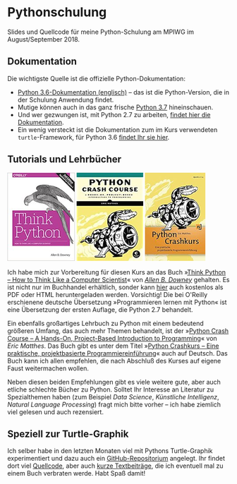 # Pythonschulung

Slides und Quellcode für meine Python-Schulung am MPIWG im August/September 2018.

## Dokumentation

Die wichtigste Quelle ist die offizielle Python-Dokumentation:

- [Python 3.6-Dokumentation (englisch)](https://docs.python.org/3.6/) – das ist die Python-Version, die in der Schulung Anwendung findet.
- Mutige können auch in das ganz frische [Python 3.7](https://docs.python.org/3.7/) hineinschauen.
- Und wer gezwungen ist, mit Python 2.7 zu arbeiten, [findet hier die Dokumentation](https://docs.python.org/2.7/).
- Ein wenig versteckt ist die Dokumentation zum im Kurs verwendeten `turtle`-Framework, für Python 3.6 [findet Ihr sie hier](https://docs.python.org/3.6/library/turtle.html).

## Tutorials und Lehrbücher

![Think Python](images/thinkpython.jpg) ![Python Crash Course](images/pcce.jpg) ![Python Chrash-Kurs](images/pccd.jpg)

Ich habe mich zur Vorbereitung für diesen Kurs an das Buch »[Think Python – How to Think Like a Computer Scientist](https://amzn.to/2wyRK1d)« von *[Allen B. Downey](https://en.wikipedia.org/wiki/Allen_B._Downey)* gehalten. Es ist nicht nur im Buchhandel erhältlich, sonder kann [hier](http://greenteapress.com/wp/think-python-2e/) auch kostenlos als PDF oder HTML heruntergeladen werden. Vorsichtig! Die bei O'Reilly erschienene deutsche Übersetzung »Programmieren lernen mit Python« ist eine Übersetzung der ersten Auflage, die Python 2.7 behandelt.

Ein ebenfalls großartiges Lehrbuch zu Python mit einem bedeutend größeren Umfang, das auch mehr Themen behandelt, ist der »[Python Crash Course – A Hands-On, Project-Based Introduction to Programming](https://amzn.to/2Q08uGq)« von *Eric Matthes*. Das Buch gibt es unter dem Titel »[Python Crashkurs – Eine praktische, projektbasierte Programmiereinführung](https://amzn.to/2wyTgjV)« auch auf Deutsch. Das Buch kann ich allen empfehlen, die nach Abschluß des Kurses auf eigene Faust weitermachen wollen.

Neben diesen beiden Empfehlungen gibt es viele weitere gute, aber auch etliche schlechte Bücher zu Python. Solltet Ihr Interesse an Literatur zu Spezialthemen haben (zum Beispiel *Data Science*, *Künstliche Intelligenz*, *Natural Language Processing*) fragt mich bitte vorher – ich habe ziemlich viel gelesen und auch rezensiert.

## Speziell zur Turtle-Graphik

Ich selber habe in den letzten Monaten viel mit Pythons Turtle-Graphik experimentiert und dazu auch ein [GitHub-Repositorium](https://github.com/kantel/turtlepy) angelegt. Ihr findet dort viel [Quellcode](https://github.com/kantel/turtlepy/tree/master/sources), aber auch [kurze Textbeiträge](https://github.com/kantel/turtlepy/tree/master/texte), die ich eventuell mal zu einem Buch verbraten werde. Habt Spaß damit!

